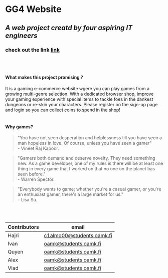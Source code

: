 <!-- Headings -->

# GG4 Website

## _A web project creatd by four aspiring IT engineers_

### check out the link [link](http://gg4-website.herokuapp.com/ "GG4 Website")

<br />
<br />

#### **What makes this project promising ?**

It is a gaming e-commerce website wgere you can play games from a growing multi-genre selection. With a dedicated browser shop, improve your gaming experience with special items to tackle foes in the dankest dungeons or re-skin your characters. Please register on the sign-up page and login so you can collect coins to spend in the shop!
<br />
<br />

#### **Why games?**

> "You have not seen desperation and helplessness till you have seen a man hopeless in love. Of course, unless you have seen a gamer" <br /> - Vineet Raj Kapoor.
> <br />

> "Gamers both demand and deserve novelty. They need something new. As a game developer, one of my rules is there will be at least one thing in every game that I worked on that no one on the planet has seen before." <br /> - Warren Spector.
> <br />

> "Everybody wants to game; whether you're a casual gamer, or you're an enthusiast gamer, there's a large market for us." <br /> - Lisa Su.

<br /> 
<br />

| Contributors | email                     |
| ------------ | ------------------------- |
| Hajri        | c1almo00@students.oamk.fi |
| Ivan         | oamk@students.oamk.fi     |
| Quyen        | oamk@students.oamk.fi     |
| Alex         | oamk@students.oamk.fi     |
| Vlad         | oamk@students.oamk.fi     |
